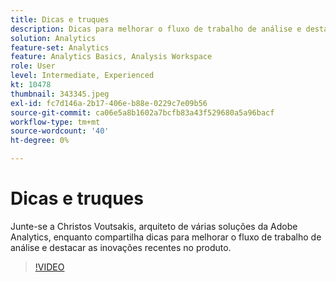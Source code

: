 ```yaml
---
title: Dicas e truques
description: Dicas para melhorar o fluxo de trabalho de análise e destacar inovações recentes na Adobe Analytics
solution: Analytics
feature-set: Analytics
feature: Analytics Basics, Analysis Workspace
role: User
level: Intermediate, Experienced
kt: 10478
thumbnail: 343345.jpeg
exl-id: fc7d146a-2b17-406e-b88e-0229c7e09b56
source-git-commit: ca06e5a8b1602a7bcfb83a43f529680a5a96bacf
workflow-type: tm+mt
source-wordcount: '40'
ht-degree: 0%

---
```


# Dicas e truques

Junte-se a Christos Voutsakis, arquiteto de várias soluções da Adobe Analytics, enquanto compartilha dicas para melhorar o fluxo de trabalho de análise e destacar as inovações recentes no produto.

>[!VIDEO](https://video.tv.adobe.com/v/343345/?quality=12&learn=on)
